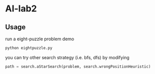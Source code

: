 # AI-lab2

## Usage 
run a eight-puzzle problem demo 
```python 
python eightpuzzle.py
```

you can try other search strategy (i.e. bfs, dfs) by modifying 
```python 
path = search.aStarSearch(problem, search.wrongPositionHeuristic)
```

